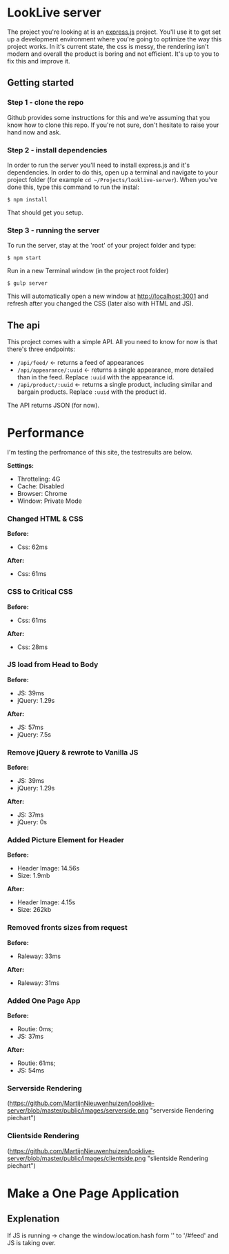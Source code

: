 # LookLive server

The project you're looking at is an [express.js](http://expressjs.com) project. You'll use it to get set up a development environment where you're
going to optimize the way this project works. In it's current state, the css is messy, the rendering isn't modern and
overall the product is boring and not efficient. It's up to you to fix this and improve it.

## Getting started

### Step 1 - clone the repo
Github provides some instructions for this and we're assuming that you know how to clone this repo. If you're not sure,
don't hesitate to raise your hand now and ask.

### Step 2 - install dependencies
In order to run the server you'll need to install express.js and it's dependencies. In order to do this, open up a 
terminal and navigate to your project folder (for example `cd ~/Projects/looklive-server`). When you've done this, type
this command to run the instal:

```
$ npm install
```

That should get you setup.

### Step 3 - running the server
To run the server, stay at the 'root' of your project folder and type:

```
$ npm start
```
Run in a new Terminal window (in the project root folder)

```
$ gulp server
```

This will automatically open a new window at [http://localhost:3001](http://localhost:3001) and refresh after you changed the CSS (later also with HTML and JS).

## The api

This project comes with a simple API. All you need to know for now is that there's three endpoints:

* `/api/feed/` <- returns a feed of appearances
* `/api/appearance/:uuid` <- returns a single appearance, more detailed than in the feed. Replace `:uuid` with the 
appearance id.
* `/api/product/:uuid` <- returns a single product, including similar and bargain products. Replace `:uuid` with the 
product id.

The API returns JSON (for now).



# Performance
I'm testing the perfromance of this site, the testresults are below.

**Settings:**
* Throtteling: 4G
* Cache: Disabled
* Browser: Chrome
* Window: Private Mode

### Changed HTML & CSS
**Before:**
* Css: 62ms

**After:**
* Css: 61ms

### CSS to Critical CSS
**Before:**
* Css: 61ms

**After:**
* Css: 28ms

### JS load from Head to Body
**Before:**
* JS: 39ms
* jQuery: 1.29s

**After:**
* JS: 57ms
* jQuery: 7.5s

### Remove jQuery & rewrote to Vanilla JS
**Before:**
* JS: 39ms
* jQuery: 1.29s

**After:**
* JS: 37ms
* jQuery: 0s

### Added Picture Element for Header
**Before:**
* Header Image: 14.56s
* Size: 1.9mb

**After:**
* Header Image: 4.15s
* Size: 262kb

### Removed fronts sizes from request
**Before:**
* Raleway: 33ms

**After:**
* Raleway: 31ms

### Added One Page App
**Before:**
* Routie: 0ms;
* JS: 37ms

**After:**
* Routie: 61ms;
* JS: 54ms

### Serverside Rendering
(https://github.com/MartijnNieuwenhuizen/looklive-server/blob/master/public/images/serverside.png "serverside Rendering piechart")

### Clientside Rendering
(https://github.com/MartijnNieuwenhuizen/looklive-server/blob/master/public/images/clientside.png "slientside Rendering piechart")

# Make a One Page Application
## Explenation
If JS is running -> change the window.location.hash form '' to '/#feed' and JS is taking over.